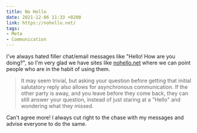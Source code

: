 ```yaml
---
title: No Hello
date: 2021-12-06 11:33 +0200
link: https://nohello.net/
tags:
- Meta
- Communication
---
```


I've always hated filler chat/email messages like "Hello! How are you doing?",
so I'm very glad we have sites like [nohello.net](https://nohello.net/) where
we can point people who are in the habit of using them.

> It may seem trivial, but asking your question before getting that initial salutatory reply also allows for asynchronous communication. If the other party is away, and you leave before they come back, they can still answer your question, instead of just staring at a "Hello" and wondering what they missed.

Can't agree more! I always cut right to the chase with my messages and advise everyone to do the same.
